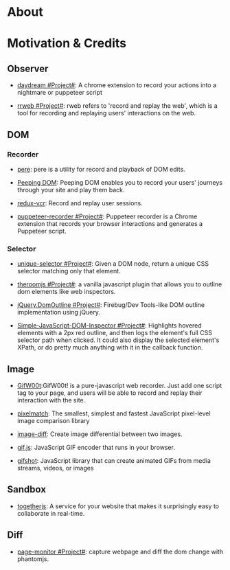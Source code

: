 # About

# Motivation & Credits

## Observer

- [daydream #Project#](https://github.com/segmentio/daydream): A chrome extension to record your actions into a nightmare or puppeteer script

- [rrweb #Project#](https://github.com/rrweb-io/rrweb): rweb refers to 'record and replay the web', which is a tool for recording and replaying users' interactions on the web.

## DOM

### Recorder

- [pere](https://github.com/sgentle/pere): pere is a utility for record and playback of DOM edits.

- [Peeping DOM](https://github.com/davidgilbertson/peeping-dom): Peeping DOM enables you to record your users' journeys through your site and play them back.

- [redux-vcr](https://github.com/joshwcomeau/redux-vcr): Record and replay user sessions.

- [puppeteer-recorder #Project#](https://github.com/checkly/puppeteer-recorder): Puppeteer recorder is a Chrome extension that records your browser interactions and generates a Puppeteer script.

### Selector

- [unique-selector #Project#](https://github.com/ericclemmons/unique-selector): Given a DOM node, return a unique CSS selector matching only that element.

- [theroomjs #Project#](https://github.com/hsynlms/theroomjs): a vanilla javascript plugin that allows you to outline dom elements like web inspectors.

- [jQuery.DomOutline #Project#](https://github.com/andrewchilds/jQuery.DomOutline): Firebug/Dev Tools-like DOM outline implementation using jQuery.

- [Simple-JavaScript-DOM-Inspector #Project#](https://github.com/oldprojects/Simple-JavaScript-DOM-Inspector): Highlights hovered elements with a 2px red outline, and then logs the element's full CSS selector path when clicked. It could also display the selected element's XPath, or do pretty much anything with it in the callback function.

## Image

- [GifW00t](https://github.com/yaronn/GifW00t):GifW00t! is a pure-javascript web recorder. Just add one script tag to your page, and users will be able to record and replay their interaction with the site.

- [pixelmatch](https://github.com/mapbox/pixelmatch): The smallest, simplest and fastest JavaScript pixel-level image comparison library

- [image-diff](https://github.com/uber-archive/image-diff): Create image differential between two images.

- [gif.js](https://github.com/jnordberg/gif.js): JavaScript GIF encoder that runs in your browser.

- [gifshot](https://github.com/yahoo/gifshot): JavaScript library that can create animated GIFs from media streams, videos, or images

## Sandbox

- [togetherjs](https://github.com/mozilla/togetherjs): A service for your website that makes it surprisingly easy to collaborate in real-time.

## Diff

- [page-monitor #Project#](https://github.com/fouber/page-monitor): capture webpage and diff the dom change with phantomjs.
